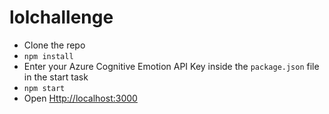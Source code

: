 # lolchallenge

* Clone the repo
* `npm install`
* Enter your Azure Cognitive Emotion API Key inside the `package.json` file in the start task
* `npm start`
* Open [Http://localhost:3000](http://locahost:3000)